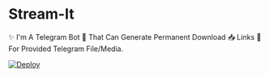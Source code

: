 # Stream-It
✨ I'm A Telegram Bot 🤖 That Can Generate Permanent Download 📥 Links 📎 For Provided Telegram File/Media.

[![Deploy](https://www.herokucdn.com/deploy/button.svg)](https://heroku.com/deploy?template=https://github.com/Flux-Inc/Stream-It/)
